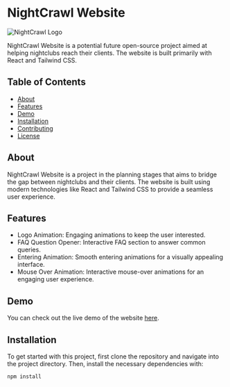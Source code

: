 # NightCrawl Website

![NightCrawl Logo](https://dlopesa.com/ncLogo.png)

NightCrawl Website is a potential future open-source project aimed at helping nightclubs reach their clients. The website is built primarily with React and Tailwind CSS.

## Table of Contents

- [About](#about)
- [Features](#features)
- [Demo](#demo)
- [Installation](#installation)
- [Contributing](#contributing)
- [License](#license)

## About

NightCrawl Website is a project in the planning stages that aims to bridge the gap between nightclubs and their clients. The website is built using modern technologies like React and Tailwind CSS to provide a seamless user experience.

## Features

- Logo Animation: Engaging animations to keep the user interested.
- FAQ Question Opener: Interactive FAQ section to answer common queries.
- Entering Animation: Smooth entering animations for a visually appealing interface.
- Mouse Over Animation: Interactive mouse-over animations for an engaging user experience.

## Demo

You can check out the live demo of the website [here](https://dlopesa.github.io/NightCrawl-Website/).

## Installation

To get started with this project, first clone the repository and navigate into the project directory. Then, install the necessary dependencies with:

```bash
npm install